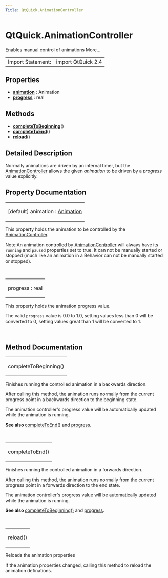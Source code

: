 ```yaml
---
Title: QtQuick.AnimationController
---
```


# QtQuick.AnimationController

<span class="subtitle"></span>
<!-- $$$AnimationController-brief -->
<p>Enables manual control of animations More...</p>
<!-- @@@AnimationController -->
<table class="alignedsummary">
<tr><td class="memItemLeft rightAlign topAlign"> Import Statement:</td><td class="memItemRight bottomAlign"> import QtQuick 2.4</td></tr></table><ul>
</ul>
<h2 id="properties">Properties</h2>
<ul>
<li class="fn"><b><b><a href="#animation-prop">animation</a></b></b> : Animation</li>
<li class="fn"><b><b><a href="#progress-prop">progress</a></b></b> : real</li>
</ul>
<h2 id="methods">Methods</h2>
<ul>
<li class="fn"><b><b><a href="#completeToBeginning-method">completeToBeginning</a></b></b>()</li>
<li class="fn"><b><b><a href="#completeToEnd-method">completeToEnd</a></b></b>()</li>
<li class="fn"><b><b><a href="#reload-method">reload</a></b></b>()</li>
</ul>
<!-- $$$AnimationController-description -->
<h2 id="details">Detailed Description</h2>
</p>
<p>Normally animations are driven by an internal timer, but the <a href="index.html">AnimationController</a> allows the given <i>animation</i> to be driven by a <i>progress</i> value explicitly.</p>
<!-- @@@AnimationController -->
<h2>Property Documentation</h2>
<!-- $$$animation -->
<table class="qmlname"><tr valign="top" id="animation-prop"><td class="tblQmlPropNode"><p><span class="qmldefault">[default] </span><span class="name">animation</span> : <span class="type"><a href="QtQuick.Animation.md">Animation</a></span></p></td></tr></table><p>This property holds the animation to be controlled by the <a href="index.html">AnimationController</a>.</p>
<p>Note:An animation controlled by <a href="index.html">AnimationController</a> will always have its <code>running</code> and <code>paused</code> properties set to true. It can not be manually started or stopped (much like an animation in a Behavior can not be manually started or stopped).</p>
<!-- @@@animation -->
<br/>
<!-- $$$progress -->
<table class="qmlname"><tr valign="top" id="progress-prop"><td class="tblQmlPropNode"><p><span class="name">progress</span> : <span class="type">real</span></p></td></tr></table><p>This property holds the animation progress value.</p>
<p>The valid <code>progress</code> value is 0.0 to 1.0, setting values less than 0 will be converted to 0, setting values great than 1 will be converted to 1.</p>
<!-- @@@progress -->
<br/>
<h2>Method Documentation</h2>
<!-- $$$completeToBeginning -->
<table class="qmlname"><tr valign="top" id="completeToBeginning-method"><td class="tblQmlFuncNode"><p><span class="name">completeToBeginning</span>()</p></td></tr></table><p>Finishes running the controlled animation in a backwards direction.</p>
<p>After calling this method, the animation runs normally from the current progress point in a backwards direction to the beginning state.</p>
<p>The animation controller's progress value will be automatically updated while the animation is running.</p>
<p><b>See also </b><a href="#completeToEnd-method">completeToEnd()</a> and <a href="#progress-prop">progress</a>.</p>
<!-- @@@completeToBeginning -->
<br/>
<!-- $$$completeToEnd -->
<table class="qmlname"><tr valign="top" id="completeToEnd-method"><td class="tblQmlFuncNode"><p><span class="name">completeToEnd</span>()</p></td></tr></table><p>Finishes running the controlled animation in a forwards direction.</p>
<p>After calling this method, the animation runs normally from the current progress point in a forwards direction to the end state.</p>
<p>The animation controller's progress value will be automatically updated while the animation is running.</p>
<p><b>See also </b><a href="#completeToBeginning-method">completeToBeginning()</a> and <a href="#progress-prop">progress</a>.</p>
<!-- @@@completeToEnd -->
<br/>
<!-- $$$reload -->
<table class="qmlname"><tr valign="top" id="reload-method"><td class="tblQmlFuncNode"><p><span class="name">reload</span>()</p></td></tr></table><p>Reloads the animation properties</p>
<p>If the animation properties changed, calling this method to reload the animation definations.</p>
<!-- @@@reload -->
<br/>
